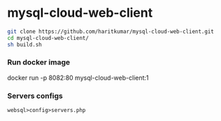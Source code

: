 # mysql-cloud-web-client

```sh
git clone https://github.com/haritkumar/mysql-cloud-web-client.git
cd mysql-cloud-web-client/
sh build.sh 
```

### Run docker image
docker run -p 8082:80 mysql-cloud-web-client:1

### Servers configs
`websql>config>servers.php`